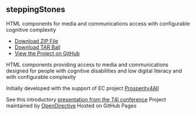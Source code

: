 ## steppingStones
HTML components for media and communications access with configurable cognitive complexity</p>

* [Download ZIP File](https://github.com/OpenDirective/steppingStones/zipball/master)
* [Download TAR Ball](https://github.com/OpenDirective/steppingStones/tarball/master)
* [View the Project on GitHub](https://github.com/OpenDirective/steppingStones)

HTML components providing access to media and communications designed for people with cognitive disabilities and low digital literacy and with configurable complexity

Initially developed with the support of EC project [Prosperity4All](http://www.prosperity4all.eu/)
        
See this introductory [presentation from the T4I conference](2016-11-28_T4ISteppingStones)
Project maintained by [OpenDirective](https://github.com/OpenDirective)
Hosted on GitHub Pages
